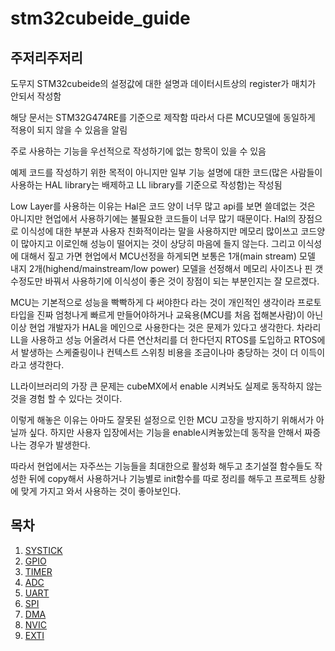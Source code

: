 # stm32cubeide_guide
## 주저리주저리
도무지 STM32cubeide의 설정값에 대한 설명과 데이터시트상의 register가 매치가 안되서 작성함

 해당 문서는 STM32G474RE를 기준으로 제작함 따라서 다른 MCU모델에 동일하게 적용이 되지 않을 수 있음을 알림

 주로 사용하는 기능을 우선적으로 작성하기에 없는 항목이 있을 수 있음
 
 예제 코드를 작성하기 위한 목적이 아니지만 일부 기능 설명에 대한 코드(많은 사람들이 사용하는 HAL library는 배제하고 LL library를 기준으로 작성함)는 작성됨

 Low Layer를 사용하는 이유는 Hal은 코드 양이 너무 많고 api를 보면 쓸데없는 것은 아니지만 현업에서 사용하기에는 불필요한 코드들이 너무 많기 때문이다.
 Hal의 장점으로 이식성에 대한 부분과 사용자 친화적이라는 말을 사용하지만 메모리 많이쓰고 코드양이 많아지고 이로인해 성능이 떨어지는 것이 상당히 마음에 들지 않는다.
 그리고 이식성에 대해서 짚고 가면 현업에서 MCU선정을 하게되면 보통은 1개(main stream) 모델 내지 2개(highend/mainstream/low power) 모델을 선정해서 메모리 사이즈나 핀 갯수정도만 바꿔서 사용하기에 이식성이 좋은 것이 장점이 되는 부분인지는 잘 모르겠다.

 MCU는 기본적으로 성능을 빡빡하게 다 써야한다 라는 것이 개인적인 생각이라 프로토타입을 진짜 엄청나게 빠르게 만들어야하거나 교육용(MCU를 처음 접해본사람)이 아닌 이상 현업 개발자가 HAL을 메인으로 사용한다는 것은 문제가 있다고 생각한다.
 차라리 LL을 사용하고 성능 어올려서 다른 연산처리를 더 한다던지 RTOS를 도입하고 RTOS에서 발생하는 스케줄링이나 컨텍스트 스위칭 비용을 조금이나마 충당하는 것이 더 이득이라고 생각한다.

 LL라이브러리의 가장 큰 문제는 cubeMX에서 enable 시켜놔도 실제로 동작하지 않는 것을 경험 할 수 있다는 것이다.

이렇게 해놓은 이유는 아마도 잘못된 설정으로 인한 MCU 고장을 방지하기 위해서가 아닐까 싶다. 하지만 사용자 입장에서는 기능을 enable시켜놓았는데 동작을 안해서 짜증나는 경우가 발생한다.

따라서 현업에서는 자주쓰는 기능들을 최대한으로 활성화 해두고 초기설절 함수들도 작성한 뒤에 copy해서 사용하거나 기능별로 init함수를 따로 정리를 해두고 프로젝트 상황에 맞게 가지고 와서 사용하는 것이 좋아보인다.

 
## 목차
1. [SYSTICK](SYSTICK\SYSTICK.md)
2. [GPIO](GPIO\GPIO.md)
3. [TIMER](TIMER\TIMER.md)
4. [ADC](ADC\ADC.md)
5. [UART](UART\UART.md)
6. [SPI](SPI\SPI.md)
7. [DMA](DMA\DMA.md)
8. [NVIC](NVIC\NVIC.md)
9. [EXTI](EXTI\EXTI.md)